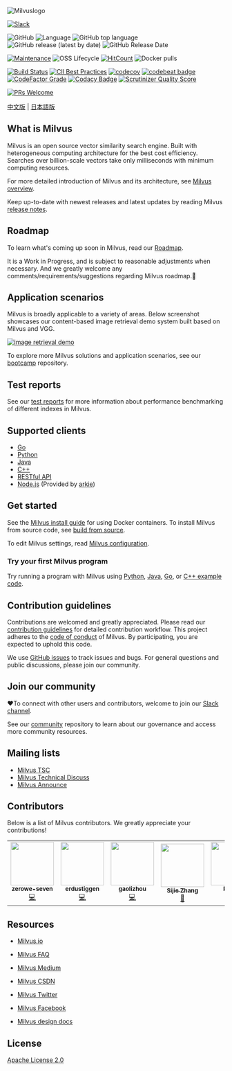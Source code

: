 ![Milvuslogo](https://github.com/milvus-io/docs/blob/master/assets/milvus_logo.png)

[![Slack](https://img.shields.io/badge/Join-Slack-orange)](https://join.slack.com/t/milvusio/shared_invite/enQtNzY1OTQ0NDI3NjMzLWNmYmM1NmNjOTQ5MGI5NDhhYmRhMGU5M2NhNzhhMDMzY2MzNDdlYjM5ODQ5MmE3ODFlYzU3YjJkNmVlNDQ2ZTk)

![GitHub](https://img.shields.io/github/license/milvus-io/milvus)
![Language](https://img.shields.io/github/languages/count/milvus-io/milvus)
![GitHub top language](https://img.shields.io/github/languages/top/milvus-io/milvus)
![GitHub release (latest by date)](https://img.shields.io/github/v/release/milvus-io/milvus)
![GitHub Release Date](https://img.shields.io/github/release-date/milvus-io/milvus)

[![Maintenance](https://img.shields.io/badge/Maintained%3F-yes-green.svg)](https://github.com/milvus-io/milvus/pulse/monthly)
![OSS Lifecycle](https://img.shields.io/osslifecycle/milvus-io/milvus)
[![HitCount](http://hits.dwyl.com/milvus-io/milvus.svg)](http://hits.dwyl.com/milvus-io/milvus)
![Docker pulls](https://img.shields.io/docker/pulls/milvusdb/milvus)

[![Build Status](http://internal.zilliz.com:18080/jenkins/job/milvus-ci/job/master/badge/icon)](http://internal.zilliz.com:18080/jenkins/job/milvus-ci/job/master/)
[![CII Best Practices](https://bestpractices.coreinfrastructure.org/projects/3563/badge)](https://bestpractices.coreinfrastructure.org/projects/3563)
[![codecov](https://codecov.io/gh/milvus-io/milvus/branch/master/graph/badge.svg)](https://codecov.io/gh/milvus-io/milvus)
[![codebeat badge](https://codebeat.co/badges/e030a4f6-b126-4475-a938-4723d54ec3a7?style=plastic)](https://codebeat.co/projects/github-com-milvus-io-milvus-master)
[![CodeFactor Grade](https://www.codefactor.io/repository/github/milvus-io/milvus/badge)](https://www.codefactor.io/repository/github/milvus-io/milvus)
[![Codacy Badge](https://api.codacy.com/project/badge/Grade/c4bb2ccfb51b47f99e43bfd1705edd95)](https://app.codacy.com/gh/milvus-io/milvus?utm_source=github.com&utm_medium=referral&utm_content=milvus-io/milvus&utm_campaign=Badge_Grade_Dashboard)
[![Scrutinizer Quality Score](https://scrutinizer-ci.com/g/milvus-io/milvus/badges/quality-score.png?b=master)](https://scrutinizer-ci.com/g/milvus-io/milvus/)

[![PRs Welcome](https://img.shields.io/badge/PRs-welcome-brightgreen.svg?style=flat-square)](http://makeapullrequest.com)

[中文版](README_CN.md) | [日本語版](README_JP.md)

## What is Milvus

Milvus is an open source vector similarity search engine. Built with heterogeneous computing architecture for the best cost efficiency. Searches over billion-scale vectors take only milliseconds with minimum computing resources.

For more detailed introduction of Milvus and its architecture, see [Milvus overview](https://www.milvus.io/docs/about_milvus/overview.md).

Keep up-to-date with newest releases and latest updates by reading Milvus [release notes](https://www.milvus.io/docs/releases/release_notes.md).

## Roadmap

To learn what's coming up soon in Milvus, read our [Roadmap](https://github.com/milvus-io/milvus/milestones).

It is a Work in Progress, and is subject to reasonable adjustments when necessary. And we greatly welcome any comments/requirements/suggestions regarding Milvus roadmap.:clap:

## Application scenarios

Milvus is broadly applicable to a variety of areas. Below screenshot showcases our content-based image retrieval demo system built based on Milvus and VGG.

[![image retrieval demo](https://raw.githubusercontent.com/milvus-io/docs/v0.7.0/assets/image_retrieval.png)](https://raw.githubusercontent.com/milvus-io/docs/v0.7.0/assets/image_retrieval.png)

To explore more Milvus solutions and application scenarios, see our [bootcamp](https://github.com/milvus-io/bootcamp) repository.

## Test reports

See our [test reports](https://github.com/milvus-io/milvus/tree/master/docs) for more information about performance benchmarking of different indexes in Milvus.

## Supported clients

-   [Go](https://github.com/milvus-io/milvus-sdk-go)
-   [Python](https://github.com/milvus-io/pymilvus)
-   [Java](https://github.com/milvus-io/milvus-sdk-java)
-   [C++](https://github.com/milvus-io/milvus/tree/master/sdk)
-   [RESTful API](https://github.com/milvus-io/milvus/tree/master/core/src/server/web_impl)
-   [Node.js](https://www.npmjs.com/package/@arkie-ai/milvus-client) (Provided by [arkie](https://www.arkie.cn/))

## Get started

See the [Milvus install guide](https://www.milvus.io/docs/guides/get_started/install_milvus/install_milvus.md) for using Docker containers. To install Milvus from source code, see [build from source](INSTALL.md).

To edit Milvus settings, read [Milvus configuration](https://www.milvus.io/docs/reference/milvus_config.md).

### Try your first Milvus program

Try running a program with Milvus using [Python](https://www.milvus.io/docs/guides/get_started/example_code.md), [Java](https://github.com/milvus-io/milvus-sdk-java/tree/master/examples), [Go](https://github.com/milvus-io/milvus-sdk-go/tree/master/examples), or [C++ example code](https://github.com/milvus-io/milvus/tree/master/sdk/examples).


## Contribution guidelines

Contributions are welcomed and greatly appreciated. Please read our [contribution guidelines](CONTRIBUTING.md) for detailed contribution workflow. This project adheres to the [code of conduct](CODE_OF_CONDUCT.md) of Milvus. By participating, you are expected to uphold this code.

We use [GitHub issues](https://github.com/milvus-io/milvus/issues) to track issues and bugs. For general questions and public discussions, please join our community.

## Join our community

:heart:To connect with other users and contributors, welcome to join our [Slack channel](https://join.slack.com/t/milvusio/shared_invite/enQtNzY1OTQ0NDI3NjMzLWNmYmM1NmNjOTQ5MGI5NDhhYmRhMGU5M2NhNzhhMDMzY2MzNDdlYjM5ODQ5MmE3ODFlYzU3YjJkNmVlNDQ2ZTk).

See our [community](https://github.com/milvus-io/community) repository to learn about our governance and access more community resources.

## Mailing lists

-   [Milvus TSC](https://lists.lfai.foundation/g/milvus-tsc)
-   [Milvus Technical Discuss](https://lists.lfai.foundation/g/milvus-technical-discuss)
-   [Milvus Announce](https://lists.lfai.foundation/g/milvus-announce)

## Contributors

Below is a list of Milvus contributors. We greatly appreciate your contributions!
<!-- ALL-CONTRIBUTORS-LIST:START - Do not remove or modify this section -->
<!-- prettier-ignore-start -->
<!-- markdownlint-disable -->
<table>
  <tr>
    <td align="center"><a href="https://github.com/zerowe-seven"><img src="https://avatars0.githubusercontent.com/u/57790060?v=4" width="100px;" alt=""/><br /><sub><b>zerowe-seven</b></sub></a><br /><a href="https://github.com/milvus-io/milvus/commits?author=zerowe-seven" title="Code">💻</a></td>
    <td align="center"><a href="https://github.com/erdustiggen"><img src="https://avatars1.githubusercontent.com/u/25433850?v=4" width="100px;" alt=""/><br /><sub><b>erdustiggen</b></sub></a><br /><a href="https://github.com/milvus-io/milvus/commits?author=erdustiggen" title="Code">💻</a></td>
    <td align="center"><a href="https://github.com/gaolizhou"><img src="https://avatars2.githubusercontent.com/u/2884044?v=4" width="100px;" alt=""/><br /><sub><b>gaolizhou</b></sub></a><br /><a href="https://github.com/milvus-io/milvus/commits?author=gaolizhou" title="Code">💻</a></td>
    <td align="center"><a href="https://github.com/akihoni"><img src="https://avatars0.githubusercontent.com/u/36330442?v=4" width="100px;" alt=""/><br /><sub><b>Sijie Zhang</b></sub></a><br /><a href="https://github.com/milvus-io/milvus/commits?author=akihoni" title="Documentation">📖</a></td>
    <td align="center"><a href="https://github.com/PizzaL"><img src="https://avatars0.githubusercontent.com/u/5666666?v=4" width="100px;" alt=""/><br /><sub><b>PizzaL</b></sub></a><br /><a href="https://github.com/milvus-io/milvus/commits?author=PizzaL" title="Code">💻</a></td>
    <td align="center"><a href="https://github.com/levylll"><img src="https://avatars2.githubusercontent.com/u/5645285?v=4" width="100px;" alt=""/><br /><sub><b>levylll</b></sub></a><br /><a href="https://github.com/milvus-io/milvus/commits?author=levylll" title="Code">💻</a></td>
    <td align="center"><a href="https://github.com/aaronjin2010"><img src="https://avatars1.githubusercontent.com/u/48044391?v=4" width="100px;" alt=""/><br /><sub><b>aaronjin2010</b></sub></a><br /><a href="https://github.com/milvus-io/milvus/commits?author=aaronjin2010" title="Code">💻</a></td>
  </tr>
</table>

<!-- markdownlint-enable -->
<!-- prettier-ignore-end -->
<!-- ALL-CONTRIBUTORS-LIST:END -->


## Resources

-   [Milvus.io](https://www.milvus.io)

-   [Milvus FAQ](https://www.milvus.io/docs/faq/operational_faq.md)

-   [Milvus Medium](https://medium.com/@milvusio)

-   [Milvus CSDN](https://zilliz.blog.csdn.net/)

-   [Milvus Twitter](https://twitter.com/milvusio)

-   [Milvus Facebook](https://www.facebook.com/io.milvus.5)

-   [Milvus design docs](DESIGN.md)

## License

[Apache License 2.0](LICENSE)
